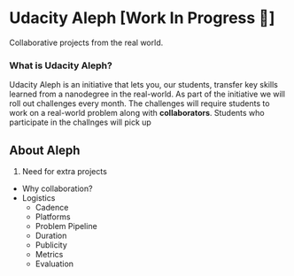 # Udacity Aleph [Work In Progress 🚧]
Collaborative projects from the real world.

### What is Udacity Aleph?
Udacity Aleph is an initiative that lets you, our students, transfer key skills learned from a nanodegree in the real-world. As part of the initiative we will roll out challenges every month. The challenges will require students to work on a real-world problem along with **collaborators**. Students who participate in the challnges will pick up 







## About Aleph

1. Need for extra projects
- Why collaboration?
- Logistics
  - Cadence
  - Platforms
  - Problem Pipeline
  - Duration
  - Publicity 
  - Metrics
  - Evaluation

